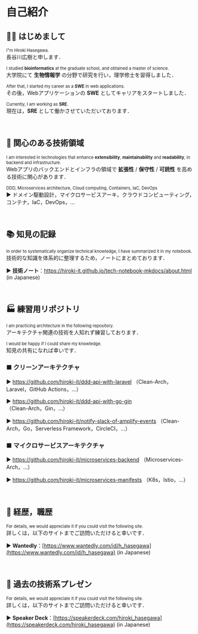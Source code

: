 # 自己紹介

## 👋🏻 はじめまして

<span style="font-size: 80%;">I"m Hiroki Hasegawa.</span><br>
長谷川広樹と申します．

<span style="font-size: 80%;">I studied **bioinformatics** at the graduate school, and obtained a master of science.</span><br>
大学院にて **生物情報学** の分野で研究を行い，理学修士を習得しました．

<span style="font-size: 80%;">After that, I started my career as a **SWE** in web applications.</span><br>
その後，Webアプリケーションの **SWE** としてキャリアをスタートしました．

<span style="font-size: 80%;">Currently, I am working as **SRE**.</span><br>
現在は，**SRE** として働かさせていただいております．

<br>

## 🎯 関心のある技術領域

<span style="font-size: 80%;">I am interested in technologies that enhance **extensibility**, **maintainability** and **readability**, in backend and infrastructure.</span><br>
Webアプリのバックエンドとインフラの領域で **拡張性** / **保守性** / **可読性** を高める技術に関心があります．

<span style="font-size: 80%;">DDD, Microservices architecture, Cloud computing, Containers, IaC, DevOps</span><br>
▶ ドメイン駆動設計，マイクロサービスアーキ，クラウドコンピューティング，コンテナ，IaC，DevOps，...

<br>

## 📚 知見の記録

<span style="font-size: 80%;">In order to systematically organize technical knowledge, I have summarized it in my notebook.</span><br>
技術的な知識を体系的に整理するため，ノートにまとめております．

▶ **技術ノート**：https://hiroki-it.github.io/tech-notebook-mkdocs/about.html  (in Japanese)

<br>

## 🏭 練習用リポジトリ

<span style="font-size: 80%;">I am practicing architecture in the following repository.</span><br>
アーキテクチャ関連の技術を人知れず練習しております．

<span style="font-size: 80%;">I would be happy if I could share my knowledge.</span><br>
知見の共有になれば幸いです．

### ■ クリーンアーキテクチャ

▶ https://github.com/hiroki-it/ddd-api-with-laravel （Clean-Arch，Laravel，GitHub Actions，...）

▶ https://github.com/hiroki-it/ddd-api-with-go-gin （Clean-Arch，Gin，...）

▶ https://github.com/hiroki-it/notify-slack-of-amplify-events （Clean-Arch，Go，Serverless Framework，CircleCI，...）

### ■ マイクロサービスアーキテクチャ

▶ https://github.com/hiroki-it/microservices-backend （Microservices-Arch，...）

▶ https://github.com/hiroki-it/microservices-manifests （K8s，Istio，...）

<br>

## 💼 経歴，職歴

<span style="font-size: 80%;">For details, we would appreciate it if you could visit the following site.</span><br>
詳しくは，以下のサイトまでご訪問いただけると幸いです．

▶ **Wantedly**：[https://www.wantedly.com/id/h_hasegawa](https://www.wantedly.com/id/h_hasegawa) (in Japanese)

<br>

## 📢 過去の技術系プレゼン

<span style="font-size: 80%;">For details, we would appreciate it if you could visit the following site.</span><br>
詳しくは，以下のサイトまでご訪問いただけると幸いです．

▶ **Speaker Deck**：[https://speakerdeck.com/hiroki_hasegawa](https://speakerdeck.com/hiroki_hasegawa) (in Japanese)

<br>
